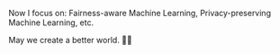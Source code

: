 Now I focus on: Fairness-aware Machine Learning, Privacy-preserving Machine Learning, etc.

May we create a better world. 🏳️‍⚧️
